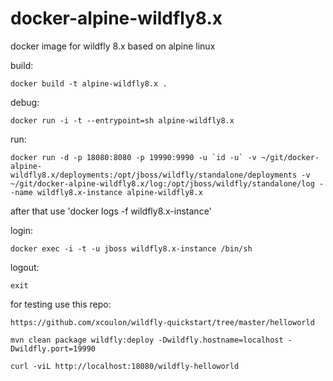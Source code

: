 # docker-alpine-wildfly8.x
docker image for wildfly 8.x based on alpine linux

build:

    docker build -t alpine-wildfly8.x .

debug:

    docker run -i -t --entrypoint=sh alpine-wildfly8.x

run:

    docker run -d -p 18080:8080 -p 19990:9990 -u `id -u` -v ~/git/docker-alpine-wildfly8.x/deployments:/opt/jboss/wildfly/standalone/deployments -v ~/git/docker-alpine-wildfly8.x/log:/opt/jboss/wildfly/standalone/log --name wildfly8.x-instance alpine-wildfly8.x

after that use 'docker logs -f wildfly8.x-instance'


login:

    docker exec -i -t -u jboss wildfly8.x-instance /bin/sh

logout:

    exit

for testing use this repo:

    https://github.com/xcoulon/wildfly-quickstart/tree/master/helloworld

    mvn clean package wildfly:deploy -Dwildfly.hostname=localhost -Dwildfly.port=19990

    curl -viL http://localhost:18080/wildfly-helloworld